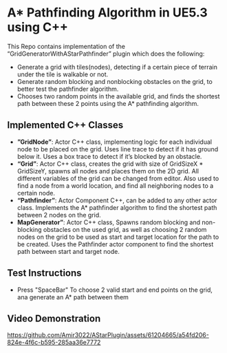# A* Pathfinding Algorithm in UE5.3 using C++

This Repo contains implementation of the “GridGeneratorWithAStarPathfinder” plugin which does the following: 
  * Generate a grid with tiles(nodes), detecting if a certain piece of terrain under the tile is walkable or not.
  *  Generate random blocking and nonblocking obstacles on the grid, to better test the pathfinder algorithm.
  *  Chooses two random points in the available grid, and finds the shortest path between these 2 points using the A* pathfinding algorithm.


## Implemented C++ Classes

*  __”GridNode”__: Actor C++ class, implementing logic for each individual node to be placed on the grid. Uses line trace to detect if it has ground below it. Uses a box trace to detect if it’s blocked by an obstacle.
*  __“Grid”__: Actor C++ class, creates the grid with size of GridSizeX * GridSizeY, spawns all nodes and places them on the 2D grid. All different variables of the grid can be changed from editor. Also used to find a node from a world location, and find all neighboring nodes to a certain node.
*  __“Pathfinder”__: Actor Component C++, can be added to any other actor class. Implements the A* pathfinder algorithm to find the shortest path between 2 nodes on the grid.
*  __MapGenerator”__: Actor C++ class, Spawns random blocking and non-blocking obstacles on the used grid, as well as choosing 2 random nodes on the grid to be used as start and target location for the path to be created. Uses the Pathfinder actor component to find the shortest path between start and target node.


## Test Instructions

* Press "SpaceBar" To choose 2 valid start and end points on the grid, ana generate an A* path between them


## Video Demonstration

https://github.com/Amir3022/AStarPlugin/assets/61204665/a54fd206-824e-4f6c-b595-285aa36e7772

